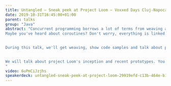 ```yaml
---
title: Untangled — Sneak peek at Project Loom — Voxxed Days Cluj-Napoca 2019 (EN)
date: 2019-10-31T16:45:00+01:00
parent: talks
group: "Java"
abstract: "Concurrent programming borrows a lot of terms from weaving and twists our minds with intertwined concepts: fibers, threads, lightweight-threads, green threads, loom...
Maybe you've heard about coroutines? Don't worry, everything is linked.
           

During this talk, we'll get weaving, show code samples and talk about project Loom, whose goal is to bring “lightweight concurrency“ mechanisms to the JVM, along with APIs to embroider the story.
           

We will talk about project Loom's inception and recent prototypes. You will also see its mesh goes far beyond “simple“ primitives to revolutionize the JVM.
"
video: 6uPmCiJzjhs
speakerdeck: untangled-sneak-peek-at-project-loom-29919efd-c13b-464e-b149-433d6eeeb344
---
```


